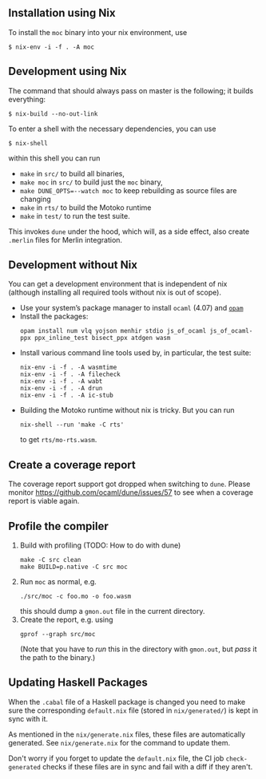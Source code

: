 ## Installation using Nix

To install the `moc` binary into your nix environment, use

```
$ nix-env -i -f . -A moc
```

## Development using Nix

The command that should always pass on master is the following; it builds everything:
```
$ nix-build --no-out-link
```

To enter a shell with the necessary dependencies, you can use
```
$ nix-shell
```
within this shell you can run
 * `make` in `src/` to build all binaries,
 * `make moc` in `src/` to build just the `moc` binary,
 * `make DUNE_OPTS=--watch moc` to keep rebuilding as source files are changing
 * `make` in `rts/` to build the Motoko runtime
 * `make` in `test/` to run the test suite.

This invokes `dune` under the hood, which will, as a side effect, also create
`.merlin` files for Merlin integration.

## Development without Nix

You can get a development environment that is independent of nix (although
installing all required tools without nix is out of scope).

 * Use your system’s package manager to install `ocaml` (4.07) and
   [`opam`](https://opam.ocaml.org/doc/Install.html)
 * Install the packages:
   ```
   opam install num vlq yojson menhir stdio js_of_ocaml js_of_ocaml-ppx ppx_inline_test bisect_ppx atdgen wasm
   ```
 * Install various command line tools used by, in particular, the test suite:
   ```
   nix-env -i -f . -A wasmtime
   nix-env -i -f . -A filecheck
   nix-env -i -f . -A wabt
   nix-env -i -f . -A drun
   nix-env -i -f . -A ic-stub
   ```
 * Building the Motoko runtime without nix is tricky. But you can run
   ```
   nix-shell --run 'make -C rts'
   ```
   to get `rts/mo-rts.wasm`.


## Create a coverage report

The coverage report support got dropped when switching to `dune`. Please monitor
https://github.com/ocaml/dune/issues/57 to see when a coverage report is viable again.

## Profile the compiler

1. Build with profiling (TODO: How to do with dune)
   ```
   make -C src clean
   make BUILD=p.native -C src moc
   ```
2. Run `moc` as normal, e.g.
   ```
   ./src/moc -c foo.mo -o foo.wasm
   ```
   this should dump a `gmon.out` file in the current directory.
3. Create the report, e.g. using
   ```
   gprof --graph src/moc
   ```
   (Note that you have to _run_ this in the directory with `gmon.out`, but
   _pass_ it the path to the binary.)


## Updating Haskell Packages

When the `.cabal` file of a Haskell package is changed you need to make sure the
corresponding `default.nix` file (stored in `nix/generated/`) is kept in sync
with it.

As mentioned in the `nix/generate.nix` files, these files are automatically
generated. See `nix/generate.nix` for the command to update them.

Don't worry if you forget to update the `default.nix` file, the CI job
`check-generated` checks if these files are in sync and fail with a diff if
they aren't.
